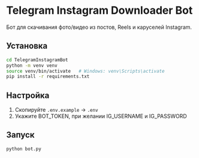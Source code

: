 # Telegram Instagram Downloader Bot

Бот для скачивания фото/видео из постов, Reels и каруселей Instagram.

## Установка

```bash
cd TelegramInstagramBot
python -m venv venv
source venv/bin/activate   # Windows: venv\Scripts\activate
pip install -r requirements.txt
```

## Настройка

1. Скопируйте `.env.example` → `.env`
2. Укажите BOT_TOKEN, при желании IG_USERNAME и IG_PASSWORD

## Запуск

```bash
python bot.py
```
